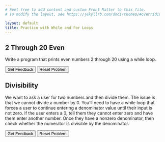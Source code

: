 ```yaml
---
# Feel free to add content and custom Front Matter to this file.
# To modify the layout, see https://jekyllrb.com/docs/themes/#overriding-theme-defaults

layout: default
title: Practice with While and For Loops
---
```


## 2 Through 20 Even
Write a program that prints even numbers 2 through 20 using a while loop.

<div id="evens-sortableTrash" class="sortable-code"></div> 
<div id="evens-sortable" class="sortable-code"></div> 
<div style="clear:both;"></div> 
<p> 
    <input id="evens-feedbackLink" value="Get Feedback" type="button" /> 
    <input id="evens-newInstanceLink" value="Reset Problem" type="button" /> 
</p> 
<script type="text/javascript"> 
(function(){
  var initial = "number = 2\n" +
    "while number &lt;= 20:\n" +
    "    print(number)\n" +
    "    number += 2";
  var parsonsPuzzle = new ParsonsWidget({
    "sortableId": "evens-sortable",
    "max_wrong_lines": 10,
    "grader": ParsonsWidget._graders.LineBasedGrader,
    "exec_limit": 2500,
    "can_indent": true,
    "x_indent": 50,
    "lang": "en",
    "show_feedback": true,
    "trashId": "evens-sortableTrash"
  });
  parsonsPuzzle.init(initial);
  parsonsPuzzle.shuffleLines();
  $("#evens-newInstanceLink").click(function(event){ 
      event.preventDefault(); 
      parsonsPuzzle.shuffleLines(); 
  }); 
  $("#evens-feedbackLink").click(function(event){ 
      event.preventDefault(); 
      parsonsPuzzle.getFeedback(); 
  }); 
})(); 
</script>


## Divisibility
We want to ask a user for two numbers and then divide them. The issue is that we cannot divide a number by 0. You’ll need to have a while loop that forces a user to continue entering a denominator value until their input is not zero. If the user enters a 0, tell them they cannot enter zero and have them enter another number. Once they have a nonzero denominator, then check whether the numerator is divisible by the denominator.

<div id="divide-sortableTrash" class="sortable-code"></div> 
<div id="divide-sortable" class="sortable-code"></div> 
<div style="clear:both;"></div> 
<p> 
    <input id="divide-feedbackLink" value="Get Feedback" type="button" /> 
    <input id="divide-newInstanceLink" value="Reset Problem" type="button" /> 
</p> 
<script type="text/javascript"> 
(function(){
  var initial = "numerator = int(input(&quot;Enter a numerator: &quot;))\n" +
    "denominator = int(input(&quot;Enter denominator: &quot;))\n" +
    "while denominator == 0:\n" +
    "    print(&quot;Your denominator can&#039;t be zero!&quot;)\n" +
    "    denominator = int(input(&quot;Enter a nonzero denominator: &quot;))\n" +
    "if int(numerator / denominator) * denominator == numerator:\n" +
    "    print(&quot;Divides evenly!&quot;)\n" +
    "else:\n" +
    "    print(&quot;Doesn&#039;t divide evenly.&quot;)";
  var parsonsPuzzle = new ParsonsWidget({
    "sortableId": "divide-sortable",
    "max_wrong_lines": 10,
    "grader": ParsonsWidget._graders.LineBasedGrader,
    "exec_limit": 2500,
    "can_indent": true,
    "x_indent": 50,
    "lang": "en",
    "show_feedback": true,
    "trashId": "divide-sortableTrash"
  });
  parsonsPuzzle.init(initial);
  parsonsPuzzle.shuffleLines();
  $("#divide-newInstanceLink").click(function(event){ 
      event.preventDefault(); 
      parsonsPuzzle.shuffleLines(); 
  }); 
  $("#divide-feedbackLink").click(function(event){ 
      event.preventDefault(); 
      parsonsPuzzle.getFeedback(); 
  }); 
})(); 
</script>
